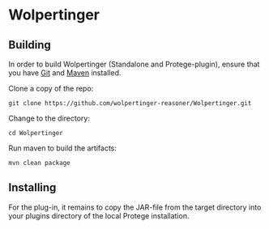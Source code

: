 # Wolpertinger

## Building

In order to build Wolpertinger (Standalone and Protege-plugin), ensure that you have [Git](https://git-scm.com/downloads) and [Maven](https://maven.apache.org/download.cgi) installed.

Clone a copy of the repo:

```
git clone https://github.com/wolpertinger-reasoner/Wolpertinger.git
```

Change to the directory:

```
cd Wolpertinger
```

Run maven to build the artifacts:

```
mvn clean package
```

## Installing

For the plug-in, it remains to copy the JAR-file from the target directory into your plugins directory of the local Protege installation.

